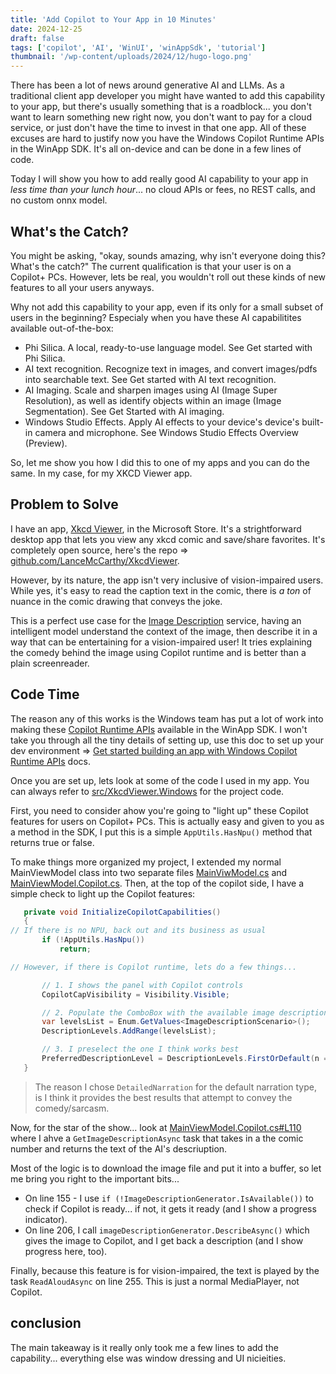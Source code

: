 ```yaml
---
title: 'Add Copilot to Your App in 10 Minutes'
date: 2024-12-25
draft: false
tags: ['copilot', 'AI', 'WinUI', 'winAppSdk', 'tutorial']
thumbnail: '/wp-content/uploads/2024/12/hugo-logo.png'
---
```


There has been a lot of news around generative AI and LLMs. As a traditional client app developer you might have wanted to add this capability to your app, but there's usually something that is a roadblock... you don't want to learn something new right now, you don't want to pay for a cloud service, or just don't have the time to invest in that one app. All of these excuses are hard to justify now you have the Windows Copilot Runtime APIs in the WinApp SDK. It's all on-device and can be done in a few lines of code.

Today I will show you how to add really good AI capability to your app in _less time than your lunch hour_... no cloud APIs or fees, no REST calls, and no custom onnx model. 

## What's the Catch?

You might be asking, "okay, sounds amazing, why isn't everyone doing this? What's the catch?" The current qualification is that your user is on a Copilot+ PCs. However, lets be real, you wouldn't roll out these kinds of new features to all your users anyways. 

Why not add this capability to your app, even if its only for a small subset of users in the beginning? Especialy when you have these AI capabilitites available out-of-the-box:

- Phi Silica. A local, ready-to-use language model. See Get started with Phi Silica.
- AI text recognition. Recognize text in images, and convert images/pdfs into searchable text. See Get started with AI text recognition.
- AI Imaging. Scale and sharpen images using AI (Image Super Resolution), as well as identify objects within an image (Image Segmentation). See Get Started with AI imaging.
- Windows Studio Effects. Apply AI effects to your device's device's built-in camera and microphone. See Windows Studio Effects Overview (Preview).

So, let me show you how I did this to one of my apps and you can do the same. In my case, for my XKCD Viewer app.

## Problem to Solve

I have an app, [Xkcd Viewer](https://apps.microsoft.com/detail/9PMCKHT7M93P?hl=en-us&gl=US&ocid=pdpshare), in the Microsoft Store. It's a strightforward desktop app that lets you view any xkcd comic and save/share favorites. It's completely open source, here's the repo => [github.com/LanceMcCarthy/XkcdViewer](https://github.com/LanceMcCarthy/XkcdViewer).

However, by its nature, the app isn't very inclusive of vision-impaired users. While yes, it's easy to read the caption text in the comic, there is *a ton* of nuance in the comic drawing that conveys the joke. 

This is a perfect use case for the [Image Description](https://learn.microsoft.com/en-us/windows/ai/apis/imaging#what-can-i-do-with-image-description) service, having an intelligent model understand the context of the image, then describe it in a way that can be entertaining for a vision-impaired user! It tries explaining the comedy behind the image using Copilot runtime and is better than a plain screenreader.

## Code Time

The reason any of this works is the Windows team has put a lot of work into making these [Copilot Runtime APIs](https://learn.microsoft.com/en-us/windows/ai/apis/) available in the WinApp SDK. I won't take you through all the tiny details of setting up, use this doc to set up your dev environment => [Get started building an app with Windows Copilot Runtime APIs](https://learn.microsoft.com/en-us/windows/ai/apis/get-started?tabs=winget%2Cwinui) docs.

Once you are set up, lets look at some of the code I used in my app. You can always refer to [src/XkcdViewer.Windows](https://github.com/LanceMcCarthy/XkcdViewer/tree/main/src/XkcdViewer.Windows) for the project code.

First, you need to consider ahow you're going to "light up" these Copilot features for users on Copilot+ PCs. This is actually easy and given to you as a method in the SDK, I put this is a simple `AppUtils.HasNpu()` method that returns true or false.

To make things more organized my project, I extended my normal MainViewModel class into two separate files [MainViwModel.cs](https://github.com/LanceMcCarthy/XkcdViewer/blob/main/src/XkcdViewer.Windows/MainViewModel.cs) and [MainViewModel.Copilot.cs](https://github.com/LanceMcCarthy/XkcdViewer/blob/main/src/XkcdViewer.Windows/MainViewModel.Copilot.cs). Then, at the top of the copilot side, I have a simple check to light up the Copilot features:

```csharp
   private void InitializeCopilotCapabilities()
   {
// If there is no NPU, back out and its business as usual
       if (!AppUtils.HasNpu())
           return;

// However, if there is Copilot runtime, lets do a few things...

       // 1. I shows the panel with Copilot controls
       CopilotCapVisibility = Visibility.Visible;

       // 2. Populate the ComboBox with the available image description levels (the fault
       var levelsList = Enum.GetValues<ImageDescriptionScenario>();
       DescriptionLevels.AddRange(levelsList);

       // 3. I preselect the one I think works best
       PreferredDescriptionLevel = DescriptionLevels.FirstOrDefault(n => n == ImageDescriptionScenario.DetailedNarration);
   }
```
> The reason I chose `DetailedNarration` for the default narration type, is I think it provides the best results that attempt to convey the comedy/sarcasm.

Now, for the star of the show... look at [MainViewModel.Copilot.cs#L110](https://github.com/LanceMcCarthy/XkcdViewer/blob/d42038f3cbcaf2f62bb93857822e41a709f11ceb/src/XkcdViewer.Windows/MainViewModel.Copilot.cs#L110) where I ahve a `GetImageDescriptionAsync` task that takes in a the comic number and returns the text of the AI's descriuption.

Most of the logic is to download the image file and put it into a buffer, so let me bring you right to the important bits...

- On line 155 - I use `if (!ImageDescriptionGenerator.IsAvailable())` to check if Copilot is ready... if not, it gets it ready (and I show a progress indicator).
- On line 206, I call `imageDescriptionGenerator.DescribeAsync()` which gives the image to Copilot, and I get back a description (and I show progress here, too).

Finally, because this feature is for vision-impaired, the text is played by the task `ReadAloudAsync` on line 255. This is just a normal MediaPlayer, not Copilot.

## conclusion

The main takeaway is it really only took me a few lines to add the capability... everything else was window dressing and UI nicieities.



